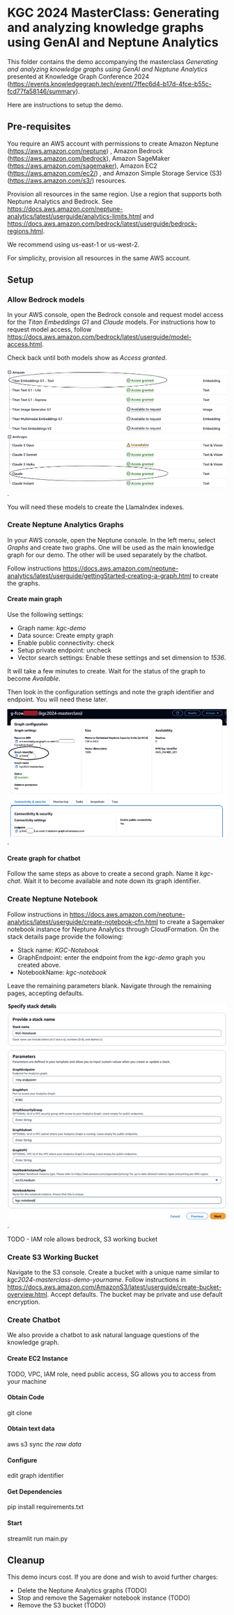 # KGC 2024 MasterClass: Generating and analyzing knowledge graphs using GenAI and Neptune Analytics

This folder contains the demo accompanying the masterclass _Generating and analyzing knowledge graphs using GenAI and Neptune Analytics_ presented at Knowledge Graph Conference 2024 (<https://events.knowledgegraph.tech/event/7ffec6d4-b17d-4fce-b55c-fcd77fa58146/summary>). 

Here are instructions to setup the demo.

## Pre-requisites

You require an AWS account with permissions to create Amazon Neptune (<https://aws.amazon.com/neptune>) , Amazon Bedrock (<https://aws.amazon.com/bedrock>), Amazon SageMaker (<https://aws.amazon.com/sagemaker>), Amazon EC2 (<https://aws.amazon.com/ec2/>) , and Amazon Simple Storage Service (S3) (<https://aws.amazon.com/s3/>) resources.

Provision all resources in the same region. Use a region that supports both Neptune Analytics and Bedrock. See <https://docs.aws.amazon.com/neptune-analytics/latest/userguide/analytics-limits.html> and <https://docs.aws.amazon.com/bedrock/latest/userguide/bedrock-regions.html>.

We recommend using us-east-1 or us-west-2.

For simplicity, provision all resources in the same AWS account.

## Setup

### Allow Bedrock models

In your AWS console, open the Bedrock console and request model access for the _Titan Embeddings G1_ and _Claude_ models. For instructions how to request model access, follow <https://docs.aws.amazon.com/bedrock/latest/userguide/model-access.html>.

Check back until both models show as _Access granted_.

![Bedrock model access](images/bedrock_model_access.png "Bedrock model access").

You will need these models to create the LlamaIndex indexes. 

### Create Neptune Analytics Graphs

In your AWS console, open the Neptune console. In the left menu, select _Graphs_ and create two graphs. One will be used as the main knowledge graph for our demo. The other will be used separately by the chatbot.

Follow instructions <https://docs.aws.amazon.com/neptune-analytics/latest/userguide/gettingStarted-creating-a-graph.html> to create the graphs. 

#### Create main graph

Use the following settings: 
- Graph name: *kgc-demo*
- Data source: Create empty graph
- Enable public connectivity: check
- Setup private endpoint: uncheck
- Vector search settings: Enable these settings and set dimension to *1536*.

It will take a few minutes to create. Wait for the status of the graph to become *Available*. 

Then look in the configuration settings and note the graph identifier and endpoint. You will need these later.

![Graph identifier and endpoint](images/na_graph.png "Graph identifier and endpoint").

#### Create graph for chatbot

Follow the same steps as above to create a second graph. Name it *kgc-chat*. Wait it to become available and note down its graph identifier.

### Create Neptune Notebook

Follow instructions in https://docs.aws.amazon.com/neptune-analytics/latest/userguide/create-notebook-cfn.html to create a Sagemaker notebook instance for Neptune Analytics through CloudFormation. On the stack details page provide the following:

- Stack name: *KGC-Notebook*
- GraphEndpoint: enter the endpoint from the *kgc-demo* graph you created above.
- NotebookName: *kgc-notebook*

Leave the remaining parameters blank. Navigate through the remaining pages, accepting defaults.

![notebook params](images/na_notebook.png "notebook params").



TODO - IAM role allows bedrock, S3 working bucket

### Create S3 Working Bucket

Navigate to the S3 console. Create a bucket with a unique name similar to _kgc2024-masterclass-demo-yourname_. Follow instructions in <https://docs.aws.amazon.com/AmazonS3/latest/userguide/create-bucket-overview.html>. Accept defaults. The bucket may be private and use default encryption.

### Create Chatbot

We also provide a chatbot to ask natural language questions of the knowledge graph.

#### Create EC2 Instance

TODO, VPC, IAM role, need public access, SG allows you to access from your machine

#### Obtain Code

git clone

#### Obtain text data

aws s3 sync _the raw data_

#### Configure

edit graph identifier

#### Get Dependencies

pip install requirements.txt

#### Start

streamlit run main.py

## Cleanup

This demo incurs cost. If you are done and wish to avoid further charges:

- Delete the Neptune Analytics graphs (TODO)
- Stop and remove the Sagemaker notebook instance (TODO)
- Remove the S3 bucket (TODO)

